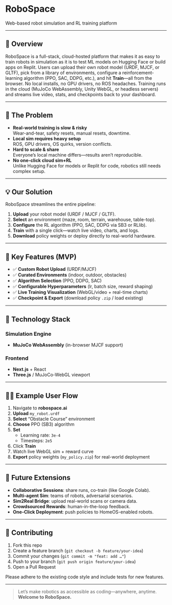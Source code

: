 # RoboSpace

Web-based robot simulation and RL training platform

---

## 🚀 Overview

RoboSpace is a full-stack, cloud-hosted platform that makes it as easy to train robots in simulation as it is to test ML models on Hugging Face or build apps on Replit.  Users can upload their own robot model (URDF, MJCF, or GLTF), pick from a library of environments, configure a reinforcement-learning algorithm (PPO, SAC, DDPG, etc.), and hit **Train**—all from the browser.  No local installs, no GPU drivers, no ROS headaches.  Training runs in the cloud (MuJoCo WebAssembly, Unity WebGL, or headless servers) and streams live video, stats, and checkpoints back to your dashboard.

---

## 🎯 The Problem

- **Real-world training is slow & risky**  
  Wear-and-tear, safety resets, manual resets, downtime.  
- **Local sim requires heavy setup**  
  ROS, GPU drivers, OS quirks, version conflicts.  
- **Hard to scale & share**  
  Everyone’s local machine differs—results aren’t reproducible.  
- **No one-click cloud sim+RL**  
  Unlike Hugging Face for models or Replit for code, robotics still needs complex setup.

---

## 💡 Our Solution

RoboSpace streamlines the entire pipeline:

1. **Upload** your robot model (URDF / MJCF / GLTF).  
2. **Select** an environment (maze, room, terrain, warehouse, table-top).  
3. **Configure** the RL algorithm (PPO, SAC, DDPG via SB3 or RLlib).  
4. **Train** with a single click—watch live video, charts, and logs.  
5. **Download** policy weights or deploy directly to real-world hardware.

---

## 🧩 Key Features (MVP)

- ✅ **Custom Robot Upload** (URDF/MJCF)  
- ✅ **Curated Environments** (indoor, outdoor, obstacles)  
- ✅ **Algorithm Selection** (PPO, DDPG, SAC)  
- ✅ **Configurable Hyperparameters** (lr, batch size, reward shaping)  
- ✅ **Live Training Visualization** (WebGL/video + real-time charts)  
- ✅ **Checkpoint & Export** (download policy `.zip` / load existing)

---

## 🔧 Technology Stack

### Simulation Engine  
- **MuJoCo WebAssembly** (in-browser MJCF support)  

### Frontend  
- **Next.js** + React  
- **Three.js** / MuJoCo-WebGL viewport  

---

## 🧑‍🔬 Example User Flow

1. Navigate to **robospace.ai**  
2. **Upload** `my_robot.urdf`  
3. **Select** “Obstacle Course” environment  
4. **Choose** PPO (SB3) algorithm  
5. **Set**  
   - Learning rate: `3e-4`  
   - Timesteps: `2e5`  
6. Click **Train**  
7. Watch live WebGL sim + reward curve  
8. **Export** policy weights (`my_policy.zip`) for real-world deployment

---

## 🔭 Future Extensions

- **Collaborative Sessions**: share runs, co-train (like Google Colab).  
- **Multi-agent Sim**: teams of robots, adversarial scenarios.  
- **Sim2Real Bridge**: upload real-world scans or camera data.  
- **Crowdsourced Rewards**: human-in-the-loop feedback.  
- **One-Click Deployment**: push policies to HomeOS-enabled robots.

---

## 🤝 Contributing

1. Fork this repo  
2. Create a feature branch (`git checkout -b feature/your-idea`)  
3. Commit your changes (`git commit -m "feat: add …"`)  
4. Push to your branch (`git push origin feature/your-idea`)  
5. Open a Pull Request

Please adhere to the existing code style and include tests for new features.

---

> Let’s make robotics as accessible as coding—anywhere, anytime.  
> **Welcome to RoboSpace.**  
